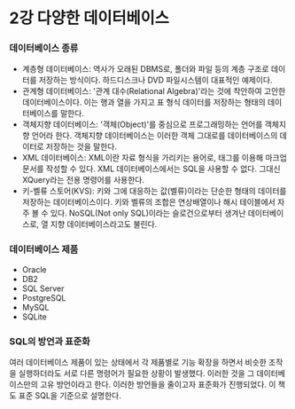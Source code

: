 # 2강 다양한 데이터베이스

### 데이터베이스 종류
- 계층형 데이터베이스: 역사가 오래된 DBMS로, 폴더와 파일 등의 계층 구조로 데이터를 저장하는 방식이다. 하드디스크나 DVD 파일시스템이 대표적인 예제이다.
- 관계형 데이터베이스: '관계 대수(Relational Algebra)'라는 것에 착안하여 고안한 데이터베이스이다. 이는 행과 열을 가지고 표 형식 데이터를 저장하는 형태의 데이터베이스를 말한다.
- 객체지향 데이터베이스: '객체(Object)'를 중심으로 프로그래밍하는 언어를 객체지향 언어라 한다. 객체지향 데이터베이스는 이러한 객체 그대로를 데이터베이스의 데이터로 저장하는 것을 말한다.
- XML 데이터베이스: XML이란 자료 형식을 가리키는 용어로, 태그를 이용해 마크업 문서를 작성할 수 있다. XML 데이터베이스에서는 SQL을 사용할 수 없다. 그대신 XQuery라는 전용 명령어를 사용한다.
- 키-벨류 스토어(KVS): 키와 그에 대응하는 값(벨류)이라는 단순한 형태의 데이터를 저장하는 데이터베이스이다. 키와 벨류의 조합은 연상배열이나 해시 테이블에서 자주 볼 수 있다. NoSQL(Not only SQL)이라는 슬로건으로부터 생겨난 데이터베이스로, 열 지향 데이터베이스라고도 불린다.

### 데이터베이스 제품
- Oracle
- DB2
- SQL Server
- PostgreSQL
- MySQL
- SQLite

### SQL의 방언과 표준화
여러 데이터베이스 제품이 있는 상태에서 각 제품별로 기능 확장을 하면서 비슷한 조작을 실행하더라도 서로 다른 명령어가 필요한 상황이 발생했다. 이러한 것을 그 데이터베이스만의 고유 방언이라고 한다. 이러한 방언들을 줄이고자 표준화가 진행되었다. 이 책도 표준 SQL을 기준으로 설명한다.
